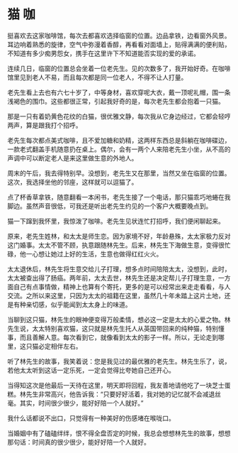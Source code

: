 # 猫 咖

挺喜欢去这家咖啡馆，每次去都喜欢选择临窗的位置。边品拿铁，边看窗外风景。耳边响着熟悉的旋律，空气中弥漫着香醇，再看看对面墙上，贴得满满的便利贴，不知道有多少痴男怨女，携手在这里许下不知道能否实现的爱的承诺。 

连续几日，临窗的位置总会坐着一位老先生。见的次数多了，我开始好奇。在咖啡馆里见到老人不易，而且每次都是同一位老人，不得不让人打量。 

老先生看上去也有六七十岁了，中等身材，喜欢穿呢大衣，戴一顶呢礼帽，围一条浅褐色的围巾。这些都很正常，引起我好奇的是，每次老先生都会抱着一只猫。 

那是一只有着奶黄色花纹的白猫，很优雅文静，每次我从它身边经过，它都会轻哼两声，算是跟我打个招呼。 

老先生每次都点美式咖啡，且不爱加糖和奶精，这两样东西总是斜躺在咖啡碟边，一款老式翻盖手机随意扔在桌上。偶尔，会有一两个人来陪老先生小坐，从不高的声调中可以断定老人是来这里做生意的外地人。 

周末的午后，我去得特别早。没想到，老先生又在那里，当然又坐在临窗的位置。这次，我选择坐他的邻座，这样就可以逗猫了。 

点了杯香草拿铁，随意翻看一本闲书，老先生接了一个电话，那只猫乖巧地蜷在我脚边。虽然声音很低，可我还是听出老先生约见的一个客户大概要晚点到。 

猫一下蹿到我怀里，我惊泼了咖啡。老先生见状连忙打招呼，我们便闲聊起来。 

原来，老先生姓林，和太太是师生恋。因为家境不好，年龄悬殊，太太家极力反对这门婚事。太太不管不顾，执意跟随林先生。后来，林先生下海做生意，变得很忙碌，他一心想让她过上好的生活，生意也做得红红火火。 

太太退休后，林先生将生意交给儿子打理，想多点时间陪陪太太，没想到，此时，太太被查出得了肠癌。两年前，太太去世，林先生还是决定帮儿子打理生意，一方面自己有点事情做，精神上也算有个寄托，更多的是可以经常出来走走看看，与人交流。之所以来这里，只因为太太的祖籍在这里，虽然几十年未踏上这片土地，还是有种亲切感，似乎能闻到太太身上的味道。 

当聊到这只猫，林先生的眼神便变得万般柔情，想必这一定是太太的心爱之物。林先生说，太太特别喜欢猫，这只就是林先生托人从英国带回来的纯种猫，特别懂事，而且善解人意。每次看到它，就像看到太太的影子一样。所以，无论走到哪里，这只猫必定相伴左右。 

听了林先生的故事，我笑着说：您是我见过的最优雅的老先生。林先生乐了，说，若他太太听到这话一定乐死，一定会觉得比夸她自己还开心。 

当得知这次是他最后一天待在这里，明天即将回程，我友善地请他吃了一块芝士蛋糕。林先生非常高兴，他告诉我：“只要好好活着，我对她的记忆就不会减退丝毫。其实，时间很少很少，能好好陪一个人就好。” 

我什么话都说不出口，只觉得有一种美好的伤感堵在喉咙口。 

当婚姻中有了磕磕绊绊，恨不得全盘否定的时候，我总会想想林先生的故事，想想那句话：时间真的很少很少，能好好陪一个人就好。
